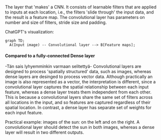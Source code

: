 The layer that 'makes' a CNN. It consists of learnable filters that are applied to inputs at each location, i.e., the filters 'slide through' the input data, and the result is a feature map. The convolutional layer has parameters on number and size of filters, stride size and padding.

ChatGPT's visualization:
```mermaid
graph TD;
  A(Input image) -- Convolutional layer --> B[Feature maps];
```

#### Compared to a fully-connected Dense layer
-Tän sais lyhyemminkin varmaan selitettyä-
Convolutional layers are designed to process 'spatially structured' data, such as images, whereas dense layers are desinged to process vector data. Although practically an image is also represented as a vector, the interpretation is different, since a convolutional layer captures the spatial relationship between each input feature, whereas a dense layer treats them independent from each other. This is because a convolutional layers share the same set of filters across all locations in the input, and so features are captured regardless of their spatial location. In contrast, a dense layer has separate set of weights for each input feature. 

Practical example: images of the sun: on the left and on the right. A convolutional layer should detect the sun in both images, whereas a dense layer will result in two different outputs.







